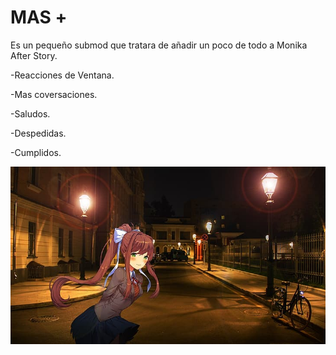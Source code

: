 # MAS +
Es un pequeño submod que tratara de añadir un poco de todo a Monika After Story.

-Reacciones de Ventana.

-Mas coversaciones.

-Saludos.

-Despedidas.

-Cumplidos.

![Portada](https://github.com/zer0fixer/SubmodMAS/blob/main/ddlcmonika.jpg)
